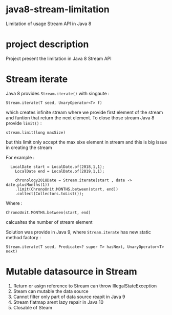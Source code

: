 # java8-stream-limitation
Limitation of usage Stream API in Java 8

# project description
Project present the limitation in Java 8 Stream API

# Stream iterate

Java 8 provides `Stream.iterate()`  with singaute :

 	Stream.iterate(T seed, UnaryOperator<T> f)

 which creates infinite stream where we provide first element of the stream and funtion that return the next element. To close those stream Java 8 provide `limit()` :
    
    stream.limit(long maxSize)

 but this limit only accept the max sixe element in stream and this is big issue in creating the stream 

 For example :
    
      LocalDate start = LocalDate.of(2018,1,1);
        LocalDate end = LocalDate.of(2019,1,1);

        chronology2018Date = Stream.iterate(start , date -> date.plusMonths(1))
        .limit(ChronoUnit.MONTHS.between(start, end))
        .collect(Collectors.toList());
  
 Where :   

    ChronoUnit.MONTHS.between(start, end) 

  calcualtes the number of stream element

Solution was provide in Java 9, where `Stream.iterate` has new static method factory :

    Stream.iterate​(T seed, Predicate<? super T> hasNext, UnaryOperator<T> next)

# Mutable datasource in Stream

1. Return or asign reference to Stream can throw IllegalStateException
2. Steam can mutable the data source
3. Cannot filter only part of data source reapit in Java 9
4. Stream flatmap arent lazy repair in Java 10
5. Closable of Steam
